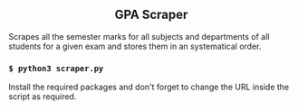 <h2 align="center">GPA Scraper</h2>

Scrapes all the semester marks for all subjects and departments of all students for a given exam and stores them in an systematical order.

### `$ python3 scraper.py`

Install the required packages and don't forget to change the URL inside the script as required.
